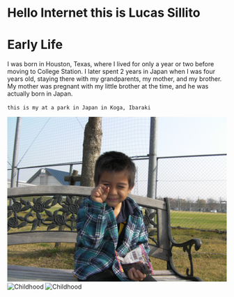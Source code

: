 # Hello Internet this is Lucas Sillito

# **Early Life**


<p>I was born in Houston, Texas, where I lived for only a year or two before moving to College Station. I later spent 2 years in Japan when I was four years old, staying there with my grandparents, my mother, and my brother. My mother was pregnant with my little brother at the time, and he was actually born in Japan.<p>

`this is my at a park in Japan in Koga, Ibaraki`

<img src="SANY0321.JPG"> 
<img src="SANY0321-2.JPG" alt="Childhood" width="128" heigh="128">
<img src="SANY0321-2.JPG" alt="Childhood" style="width: 128px; heigh:128px;">